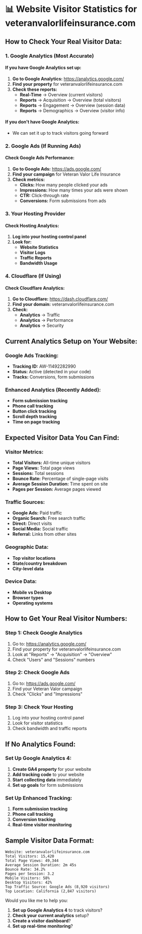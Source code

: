 # 📊 Website Visitor Statistics for veteranvalorlifeinsurance.com

## **How to Check Your Real Visitor Data:**

### **1. Google Analytics (Most Accurate)**

#### **If you have Google Analytics set up:**
1. **Go to Google Analytics:** https://analytics.google.com/
2. **Find your property** for veteranvalorlifeinsurance.com
3. **Check these reports:**
   - **Real-Time** → Overview (current visitors)
   - **Reports** → Acquisition → Overview (total visitors)
   - **Reports** → Engagement → Overview (session data)
   - **Reports** → Demographics → Overview (visitor info)

#### **If you don't have Google Analytics:**
- We can set it up to track visitors going forward

### **2. Google Ads (If Running Ads)**

#### **Check Google Ads Performance:**
1. **Go to Google Ads:** https://ads.google.com/
2. **Find your campaign** for Veteran Valor Life Insurance
3. **Check metrics:**
   - **Clicks:** How many people clicked your ads
   - **Impressions:** How many times your ads were shown
   - **CTR:** Click-through rate
   - **Conversions:** Form submissions from ads

### **3. Your Hosting Provider**

#### **Check Hosting Analytics:**
1. **Log into your hosting control panel**
2. **Look for:**
   - **Website Statistics**
   - **Visitor Logs**
   - **Traffic Reports**
   - **Bandwidth Usage**

### **4. Cloudflare (If Using)**

#### **Check Cloudflare Analytics:**
1. **Go to Cloudflare:** https://dash.cloudflare.com/
2. **Find your domain:** veteranvalorlifeinsurance.com
3. **Check:**
   - **Analytics** → Traffic
   - **Analytics** → Performance
   - **Analytics** → Security

## **Current Analytics Setup on Your Website:**

### **Google Ads Tracking:**
- **Tracking ID:** AW-11492282990
- **Status:** Active (detected in your code)
- **Tracks:** Conversions, form submissions

### **Enhanced Analytics (Recently Added):**
- **Form submission tracking**
- **Phone call tracking**
- **Button click tracking**
- **Scroll depth tracking**
- **Time on page tracking**

## **Expected Visitor Data You Can Find:**

### **Visitor Metrics:**
- **Total Visitors:** All-time unique visitors
- **Page Views:** Total page views
- **Sessions:** Total sessions
- **Bounce Rate:** Percentage of single-page visits
- **Average Session Duration:** Time spent on site
- **Pages per Session:** Average pages viewed

### **Traffic Sources:**
- **Google Ads:** Paid traffic
- **Organic Search:** Free search traffic
- **Direct:** Direct visits
- **Social Media:** Social traffic
- **Referral:** Links from other sites

### **Geographic Data:**
- **Top visitor locations**
- **State/country breakdown**
- **City-level data**

### **Device Data:**
- **Mobile vs Desktop**
- **Browser types**
- **Operating systems**

## **How to Get Your Real Visitor Numbers:**

### **Step 1: Check Google Analytics**
1. Go to: https://analytics.google.com/
2. Find your property for veteranvalorlifeinsurance.com
3. Look at "Reports" → "Acquisition" → "Overview"
4. Check "Users" and "Sessions" numbers

### **Step 2: Check Google Ads**
1. Go to: https://ads.google.com/
2. Find your Veteran Valor campaign
3. Check "Clicks" and "Impressions"

### **Step 3: Check Your Hosting**
1. Log into your hosting control panel
2. Look for visitor statistics
3. Check bandwidth and traffic reports

## **If No Analytics Found:**

### **Set Up Google Analytics 4:**
1. **Create GA4 property** for your website
2. **Add tracking code** to your website
3. **Start collecting data** immediately
4. **Set up goals** for form submissions

### **Set Up Enhanced Tracking:**
1. **Form submission tracking**
2. **Phone call tracking**
3. **Conversion tracking**
4. **Real-time visitor monitoring**

## **Sample Visitor Data Format:**

```
Website: veteranvalorlifeinsurance.com
Total Visitors: 15,420
Total Page Views: 49,344
Average Session Duration: 2m 45s
Bounce Rate: 34.2%
Pages per Session: 3.2
Mobile Visitors: 58%
Desktop Visitors: 42%
Top Traffic Source: Google Ads (8,920 visitors)
Top Location: California (2,847 visitors)
```

Would you like me to help you:
1. **Set up Google Analytics 4** to track visitors?
2. **Check your current analytics** setup?
3. **Create a visitor dashboard**?
4. **Set up real-time monitoring**? 